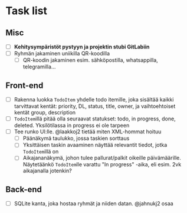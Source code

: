 Task list
======

## Misc
- [ ] **Kehitysympäristöt pystyyn ja projektin stubi GitLabiin**
- [ ] Ryhmän jakaminen uniikilla QR-koodilla
    - [ ] QR-koodin jakaminen esim. sähköpostilla, whatsappilla, telegramilla...

## Front-end
- [ ] Rakenna luokka `TodoItem` yhdelle todo itemille, joka sisältää kaikki tarvittavat kentät: priority, DL, status, title, owner, ja vaihtoehtoiset kentät group, description
- [ ] `TodoItem`illä pitää olla seuraavat statukset: todo, in progress, done, deleted. Yksilötilassa in progress ei ole tarpeen
- [ ] Tee runko UI:lle. @laakkoj2 tietää miten XML-hommat hoituu
    - [ ] Päänäkymä taulukko, jossa taskien sorttaus
    - [ ] Yksittäisen taskin avaaminen näyttää relevantit tiedot, jotka `TodoItem`illä on
    - [ ] Aikajananäkymä, johon tulee pallurat/palkit oikeille päivämäärille. Näytetäänkö `TodoItem`lle varattu "In progress" -aika, eli esim. 2vk aikajanalla jotenkin?

## Back-end
- [ ] SQLite kanta, joka hostaa ryhmät ja niiden datan. @jahnukj2 osaa
